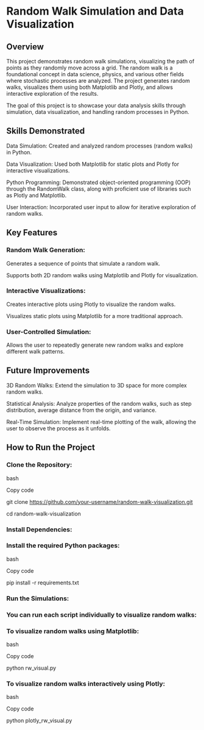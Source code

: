 # Random Walk Simulation and Data Visualization
## Overview
This project demonstrates random walk simulations, visualizing the path of points as they randomly move across a grid. The random walk is a foundational concept in data science, physics, and various other fields where stochastic processes are analyzed. The project generates random walks, visualizes them using both Matplotlib and Plotly, and allows interactive exploration of the results.

The goal of this project is to showcase your data analysis skills through simulation, data visualization, and handling random processes in Python.

## Skills Demonstrated
Data Simulation: Created and analyzed random processes (random walks) in Python.

Data Visualization: Used both Matplotlib for static plots and Plotly for interactive visualizations.

Python Programming: Demonstrated object-oriented programming (OOP) through the RandomWalk class, along with proficient use of libraries such as Plotly and Matplotlib.

User Interaction: Incorporated user input to allow for iterative exploration of random walks.

## Key Features
### Random Walk Generation:
Generates a sequence of points that simulate a random walk.

Supports both 2D random walks using Matplotlib and Plotly for visualization.

### Interactive Visualizations:
Creates interactive plots using Plotly to visualize the random walks.

Visualizes static plots using Matplotlib for a more traditional approach.

### User-Controlled Simulation:
Allows the user to repeatedly generate new random walks and explore different walk patterns.

## Future Improvements
3D Random Walks: Extend the simulation to 3D space for more complex random walks.

Statistical Analysis: Analyze properties of the random walks, such as step distribution, average distance from the origin, and variance.

Real-Time Simulation: Implement real-time plotting of the walk, allowing the user to observe the process as it unfolds.

## How to Run the Project
### Clone the Repository:

bash

Copy code

git clone https://github.com/your-username/random-walk-visualization.git

cd random-walk-visualization

### Install Dependencies:

### Install the required Python packages:

bash

Copy code

pip install -r requirements.txt

### Run the Simulations:

### You can run each script individually to visualize random walks:

### To visualize random walks using Matplotlib:

bash

Copy code

python rw_visual.py

### To visualize random walks interactively using Plotly:

bash

Copy code

python plotly_rw_visual.py




